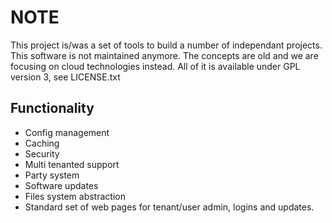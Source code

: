 # NOTE

This project is/was a set of tools to build a number of independant projects.
This software is not maintained anymore. The concepts are old and we are focusing on cloud technologies instead.
All of it is available under GPL version 3, see LICENSE.txt

## Functionality
* Config management
* Caching
* Security
* Multi tenanted support
* Party system
* Software updates
* Files system abstraction
* Standard set of web pages for tenant/user admin, logins and updates.


